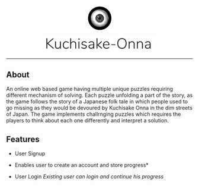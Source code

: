 <p align="center"><img width=12.5% src="https://github.com/AhmadRazaJamal/Kuchisake_Onna/blob/master/logo.gif"></p>

<p align="center"><img width=60.5% src="https://github.com/AhmadRazaJamal/Kuchisake_Onna/blob/master/project_name.png"></p>

____

## About

An online web based game having multiple unique puzzles requiring different mechanism of solving. Each puzzle unfolding a part of the story, as the game follows the story of a Japanese folk tale in which people used to go missing as they would be devoured by Kuchisake Onna in the dim streets of Japan. The game implements challrnging puzzles which requires the players to think about each one differently and interpret a solution.

## Features 

* User Signup 
- Enables user to create an account and store progress*
* User Login  *Existing user can login and continue his progress* 

